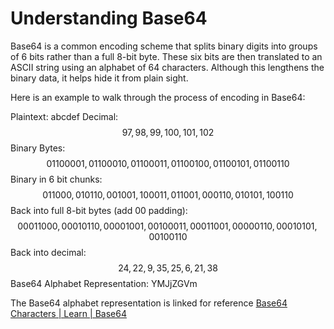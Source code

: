 # Understanding Base64

Base64 is a common encoding scheme that splits binary digits into groups of 6 bits rather than a full 8-bit byte. These six bits are then translated to an ASCII string using an alphabet of 64 characters. Although this lengthens the binary data, it helps hide it from plain sight.

Here is an example to walk through the process of encoding in Base64:

Plaintext: abcdef
Decimal:
$$ 97,98,99,100,101,102$$
Binary Bytes: $$01100001, 01100010, 01100011, 01100100, 01100101, 01100110$$
Binary in 6 bit chunks: $$011000,010110,001001,100011,011001,000110,010101,100110$$
Back into full 8-bit bytes (add 00 padding): $$00011000,00010110,00001001,00100011,00011001,00000110,00010101,00100110$$
Back into decimal: $$24,22,9,35,25,6,21,38$$
Base64 Alphabet Representation: YMJjZGVm

The Base64 alphabet representation is linked for reference [Base64 Characters | Learn | Base64](https://base64.guru/learn/base64-characters)